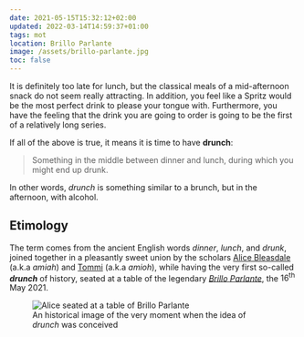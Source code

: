 ```yaml
---
date: 2021-05-15T15:32:12+02:00
updated: 2022-03-14T14:59:37+01:00
tags: mot
location: Brillo Parlante
image: /assets/brillo-parlante.jpg
toc: false
---
```

It is definitely too late for lunch, but the classical meals of a mid-afternoon snack do not seem really attracting.
In addition, you feel like a Spritz would be the most perfect drink to please your tongue with.
Furthermore, you have the feeling that the drink you are going to order is going to be the first of a relatively long series.

If all of the above is true, it means it is time to have **drunch**:

> Something in the middle between dinner and lunch, during which you might end up drunk.

In other words, *drunch* is something similar to a brunch, but in the afternoon, with alcohol.

## Etimology

The term comes from the ancient English words *dinner*, *lunch*, and *drunk*, joined together in a pleasantly sweet union by the scholars [Alice Bleasdale](https://instagram.com/alice_bleasdale 'Alice’s Instagram profile') (a.k.a *amiah*) and [Tommi](/home/) (a.k.a *amioh*), while having the very first so-called ***drunch*** of history, seated at a table of the legendary *[Brillo Parlante](Brillo%20Parlante.md)*, the <time datetime='2021-05-16'>16<sup>th</sup> May 2021</time>.

<figure>
	<img src='{{ image }}' alt='Alice seated at a table of Brillo Parlante'>
	<figcaption>An historical image of the very moment when the idea of <em>drunch</em> was conceived</figcaption>
</figure>
